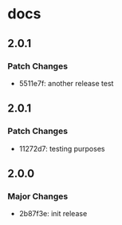 # docs

## 2.0.1

### Patch Changes

- 5511e7f: another release test

## 2.0.1

### Patch Changes

- 11272d7: testing purposes

## 2.0.0

### Major Changes

- 2b87f3e: init release
